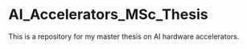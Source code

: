 # AI_Accelerators_MSc_Thesis
This is a repository for my master thesis on AI hardware accelerators.
